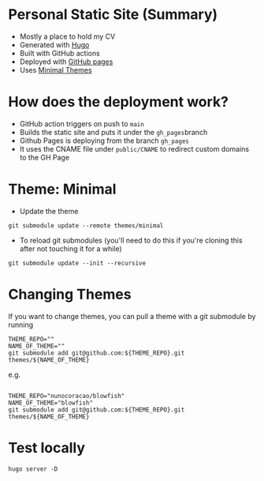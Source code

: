 # Personal Static Site (Summary)
- Mostly a place to hold my CV
- Generated with [Hugo](https://gohugo.io/documentation/)
- Built with GitHub actions
- Deployed with [GitHub pages](https://gohugo.io/hosting-and-deployment/hosting-on-github/)
- Uses [Minimal Themes](https://themes.gohugo.io/themes/minimal/)

# How does the deployment work?
- GitHub action triggers on push to `main`
- Builds the static site and puts it under the `gh_pages`branch
- Github Pages is deploying from the branch `gh_pages`
- It uses the CNAME file under `public/CNAME` to redirect custom domains to the GH Page

# Theme: Minimal
* Update the theme
```
git submodule update --remote themes/minimal
```

* To reload git submodules (you'll need to do this if you're cloning this after not touching it for a while)
```
git submodule update --init --recursive
```

# Changing Themes
If you want to change themes, you can pull a theme with a git submodule by running

```
THEME_REPO=""
NAME_OF_THEME=""
git submodule add git@github.com:${THEME_REPO}.git themes/${NAME_OF_THEME}
```

e.g.
```

THEME_REPO="nunocoracao/blowfish"
NAME_OF_THEME="blowfish"
git submodule add git@github.com:${THEME_REPO}.git themes/${NAME_OF_THEME}
```

# Test locally
```
hugo server -D
```